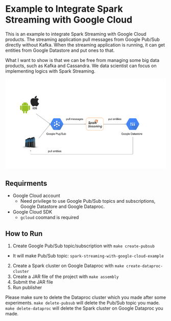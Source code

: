 # Example to Integrate Spark Streaming with Google Cloud

This is an example to integrate Spark Streaming with Google Cloud products.
The streaming application pull messages from Google Pub/Sub directly without Kafka.
When the streaming application is running, it can get entities from Google Datastore and put ones to that.

What I want to show is that we can be free from managing some big data products, such as Kafka and Cassandra.
We data scientist can focus on implementing logics with Spark Streaming.

![Spark Streaming with Google Cloud](./docs/fig/spark-streaming-with-google.png)

## Requirments

- Google Cloud account
    - Need privilege to use Google Pub/Sub topics and subscriptions, Google Datastore and Google Dataproc.
- Google Cloud SDK
    - `gcloud` coomand is required

## How to Run

1. Create Google Pub/Sub topic/subscription with `make create-pubsub`
  - It will make Pub/Sub topic: `spark-streaming-with-google-cloud-example`
2. Create a Spark cluster on Google Dataproc with `make create-dataproc-cluster`
3. Create a JAR file of the project with `make assembly`
4. Submit the JAR file
5. Run publisher

Please make sure to delete the Dataproc cluster which you made after some experiments.
`make delete-pubsub` will delete the Pub/Sub topic you made. `make delete-dataproc` will delete the Spark cluster on Google Dataproc you made.
